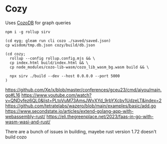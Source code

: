 # Cozy

Uses [CozoDB](https://github.com/cozodb/cozo) for graph queries

```
npm i -g rollup sirv

(cd eyg; gleam run cli cozo ./saved/saved.json)
cp wisdom/tmp.db.json cozy/build/db.json

(cd cozy;
  rollup --config rollup.config.mjs && \
  cp index.html build/index.html && \
  cp node_modules/cozo-lib-wasm/cozo_lib_wasm_bg.wasm build && \
  
  npx sirv ./build --dev --host 0.0.0.0 --port 5000
)
```

https://github.com/Xe/x/blob/master/conferences/gceu23/cmd/aiyou/main.go#L16
https://www.youtube.com/watch?v=QNDvfez6QL0&list=PLtoVuM73AmsJWvXYd_9rbYXcbv1UdzeLT&index=2
https://github.com/tetratelabs/wazero/blob/main/examples/basic/add.go
https://www.secondstate.io/articles/extend-golang-app-with-webassembly-rust/
https://eli.thegreenplace.net/2023/faas-in-go-with-wasm-wasi-and-rust/

There are a bunch of issues in building, mayebe rust version 1.72 doesn't build cozo